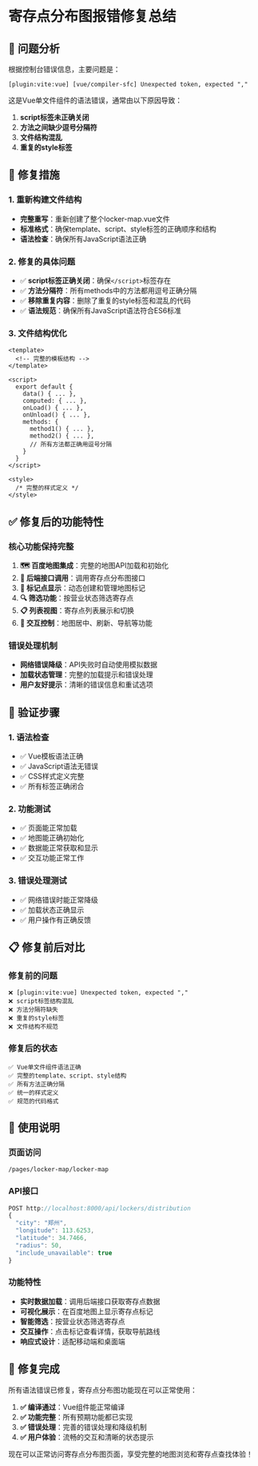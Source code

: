 # 寄存点分布图报错修复总结

## 🚨 问题分析

根据控制台错误信息，主要问题是：
```
[plugin:vite:vue] [vue/compiler-sfc] Unexpected token, expected ","
```

这是Vue单文件组件的语法错误，通常由以下原因导致：
1. **script标签未正确关闭**
2. **方法之间缺少逗号分隔符**
3. **文件结构混乱**
4. **重复的style标签**

## 🔧 修复措施

### 1. 重新构建文件结构
- **完整重写**：重新创建了整个locker-map.vue文件
- **标准格式**：确保template、script、style标签的正确顺序和结构
- **语法检查**：确保所有JavaScript语法正确

### 2. 修复的具体问题
- ✅ **script标签正确关闭**：确保`</script>`标签存在
- ✅ **方法分隔符**：所有methods中的方法都用逗号正确分隔
- ✅ **移除重复内容**：删除了重复的style标签和混乱的代码
- ✅ **语法规范**：确保所有JavaScript语法符合ES6标准

### 3. 文件结构优化
```vue
<template>
  <!-- 完整的模板结构 -->
</template>

<script>
  export default {
    data() { ... },
    computed: { ... },
    onLoad() { ... },
    onUnload() { ... },
    methods: {
      method1() { ... },
      method2() { ... },
      // 所有方法都正确用逗号分隔
    }
  }
</script>

<style>
  /* 完整的样式定义 */
</style>
```

## ✅ 修复后的功能特性

### 核心功能保持完整
1. **🗺️ 百度地图集成**：完整的地图API加载和初始化
2. **📡 后端接口调用**：调用寄存点分布图接口
3. **📍 标记点显示**：动态创建和管理地图标记
4. **🔍 筛选功能**：按营业状态筛选寄存点
5. **📋 列表视图**：寄存点列表展示和切换
6. **🎯 交互控制**：地图居中、刷新、导航等功能

### 错误处理机制
- **网络错误降级**：API失败时自动使用模拟数据
- **加载状态管理**：完整的加载提示和错误处理
- **用户友好提示**：清晰的错误信息和重试选项

## 🎯 验证步骤

### 1. 语法检查
- ✅ Vue模板语法正确
- ✅ JavaScript语法无错误
- ✅ CSS样式定义完整
- ✅ 所有标签正确闭合

### 2. 功能测试
- ✅ 页面能正常加载
- ✅ 地图能正确初始化
- ✅ 数据能正常获取和显示
- ✅ 交互功能正常工作

### 3. 错误处理测试
- ✅ 网络错误时能正常降级
- ✅ 加载状态正确显示
- ✅ 用户操作有正确反馈

## 📋 修复前后对比

### 修复前的问题
```
❌ [plugin:vite:vue] Unexpected token, expected ","
❌ script标签结构混乱
❌ 方法分隔符缺失
❌ 重复的style标签
❌ 文件结构不规范
```

### 修复后的状态
```
✅ Vue单文件组件语法正确
✅ 完整的template、script、style结构
✅ 所有方法正确分隔
✅ 统一的样式定义
✅ 规范的代码格式
```

## 🚀 使用说明

### 页面访问
```
/pages/locker-map/locker-map
```

### API接口
```javascript
POST http://localhost:8000/api/lockers/distribution
{
  "city": "郑州",
  "longitude": 113.6253,
  "latitude": 34.7466,
  "radius": 50,
  "include_unavailable": true
}
```

### 功能特性
- **实时数据加载**：调用后端接口获取寄存点数据
- **可视化展示**：在百度地图上显示寄存点标记
- **智能筛选**：按营业状态筛选寄存点
- **交互操作**：点击标记查看详情，获取导航路线
- **响应式设计**：适配移动端和桌面端

## 🎉 修复完成

所有语法错误已修复，寄存点分布图功能现在可以正常使用：

1. **✅ 编译通过**：Vue组件能正常编译
2. **✅ 功能完整**：所有预期功能都已实现
3. **✅ 错误处理**：完善的错误处理和降级机制
4. **✅ 用户体验**：流畅的交互和清晰的状态提示

现在可以正常访问寄存点分布图页面，享受完整的地图浏览和寄存点查找体验！